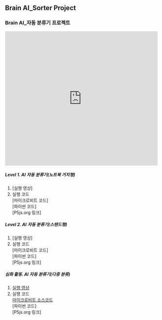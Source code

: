 ## Brain AI_Sorter Project
### Brain AI_자동 분류기 프로젝트
<iframe width="500" height="440" frameborder="0" src="https://ncase.me/loopy/v1.1/?embed=1&data=[[[1,606,320,0,%22%25EC%259E%2590%25EB%258F%2599%25ED%2599%2594%22,5],[2,911,314,0,%22%25EC%2588%2598%25ED%2599%2595%22,3],[3,794,621,0,%22%25EB%2585%25B8%25EB%258F%2599%25EB%25A0%25A5%22,3],[4,992,652,0,%22%25EA%25B0%2580%25EA%25B2%25A9%22,0],[5,1262,529,0,%22SDGs%2520Goal%25202.%22,5],[6,1116,393,0,%22%25ED%2599%2598%25EA%25B2%25BD%2520%25EC%2598%25A4%25EC%2597%25BC%22,0]],[[1,3,-88,-1,0],[1,2,-150,1,0],[2,1,-137,1,0],[3,4,-27,1,0],[4,5,-32,-1,0],[2,6,12,-1,0]],[[756,336,%22%25EB%2585%25B8%25EB%258F%2599%25EB%25A0%25A5%2520%25EB%25B6%2580%25EC%25A1%25B1%250A%25EB%25AC%25B8%25EC%25A0%259C%25EB%25A5%25BC%2520%25ED%2595%25B4%25EA%25B2%25B0%25ED%2595%2598%25EA%25B3%25A0%250A%25EC%25A7%2580%25EC%2586%258D%2520%25EA%25B0%2580%25EB%258A%25A5%250A%25EC%258B%259D%25EB%259F%2589%2520%25EC%2583%259D%25EC%2582%25B0%2520%25EC%25B2%25B4%25EA%25B3%2584%250A%25EA%25B5%25AC%25EC%25B6%2595%25ED%2595%2598%25EC%2597%25AC%250A%25EB%2586%258D%25EA%25B0%2580%2520%25EC%2586%258C%25EB%2593%259D%2520%25EC%25A6%259D%25EB%258C%2580%2520%25EB%25B0%258F%250A%25EC%258B%259D%25EB%259F%2589%2520%25EC%25A0%2591%25EA%25B7%25BC%25EC%2584%25B1%2520%25EC%2595%2588%25EC%25A0%2595%25EC%25A0%2581%2520%25EB%25B3%25B4%25EC%259E%25A5%22],[1117,216,%22%25EC%25B1%258C%25EB%25A6%25B0%25EC%25A7%2580%253A%250A%25EC%259E%2590%25EB%258F%2599%25ED%2599%2594%25EB%25A1%259C%2520%25EB%2585%25B8%25EB%258F%2599%25EB%25A0%25A5%25EC%259D%25B4%250A%25EA%25B8%2589%25EA%25B2%25A9%25ED%259E%2588%2520%25EA%25B0%2590%25EC%2586%258C%25ED%2595%2598%25EB%25A9%25B4%250A%25EC%2582%25AC%25ED%259A%258C%25EC%25A0%2581%2520%25EB%25AC%25B8%25EC%25A0%259C%25EA%25B0%2580%250A%25EB%2590%25A0%2520%25EC%2588%2598%2520%25EC%259E%2588%25EB%258A%2594%25EA%25B0%2580%253F%250A%25EA%25B7%25B8%25EB%25A0%2587%25EB%258B%25A4%25EB%25A9%25B4%2520%25EC%259D%25B4%2520%25EB%25AC%25B8%25EC%25A0%259C%25EB%25A5%25BC%250A%25ED%2595%25B4%25EA%25B2%25B0%25ED%2595%25A0%2520%25EB%25B0%25A9%25EB%25B2%2595%25EC%259D%2580%2520%25EB%25AC%25B4%25EC%2597%2587%25EC%259D%25B8%25EA%25B0%2580%253F%22],[899,539,%22%25EB%2585%25B8%25EB%258F%2599%25EB%25A0%25A5%25EC%259D%2580%2520%25EA%25B0%2588%25EC%2588%2598%25EB%25A1%259D%2520%25EB%25B6%2580%25EC%25A1%25B1%25ED%2595%25A0%2520%25EA%25B2%2583%25EC%259C%25BC%25EB%25A1%259C%2520%25EC%2598%2588%25EC%2583%2581%25EB%2590%2598%25EB%258A%2594%2520%25EC%2583%2581%25ED%2599%25A9%22],[441,337,%22%25EC%259E%2590%25EB%258F%2599%25ED%2599%2594%250A(AI%2520%25EB%25B6%2584%25EB%25A5%2598%2520%25EA%25B8%25B0%25EC%2588%25A0)%25EA%25B0%2580%250A%25EB%25A0%2588%25EB%25B2%2584%25EB%25A6%25AC%25EC%25A7%2580%2520%25ED%258F%25AC%25EC%259D%25B8%25ED%258A%25B8%250A(Leverage%2520Point)%25EA%25B0%2580%250A%25EB%2590%25A0%2520%25EC%2588%2598%2520%25EC%259E%2588%25EC%259D%2584%25EA%25B9%258C%253F%22]],6%5D"></iframe>


##### Level 1. AI 자동 분류기(노트북 거치형)
1. [실행 영상]
2. 실행 코드<br>
   [마이크로비트 코드] <br>
   [파이썬 코드] <br>
   [P5js.org 링크] <br>


##### Level 2. AI 자동 분류기(스탠드형)
1. [실행 영상]
2. 실행 코드<br>
   [마이크로비트 코드] <br>
   [파이썬 코드] <br>
   [P5js.org 링크] <br>



##### 심화 활동. AI 자동 분류기(다중 분류)
1. [실행 영상](https://vimeo.com/631723038)
2. 실행 코드<br>
   [마이크로비트 소스코드](https://makecode.microbit.org/_H96i8tgD2fD8) <br>
   [파이썬 코드] <br>
   [P5js.org 링크] <br>




